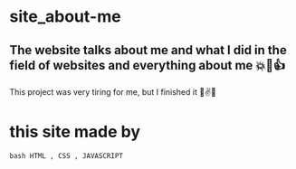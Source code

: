 # site_about-me
## The website talks about me and what I did in the field of websites and everything about me 💥🙌👍
This project was very tiring for me, but I finished it 🤘✌💪
# this site made by
``bash
HTML , CSS , JAVASCRIPT
``
